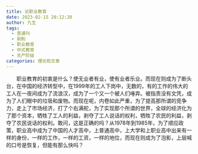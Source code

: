 ```yaml
---
title: 论职业教育
date: 2023-02-15 20:12:20
author: 九生
tags:
  - 普通刊
  - 剥削
  - 职业教育
  - 中式教育
  - 无产阶级
categories: 理论和文章
---
```


　　职业教育的初衷是什么？使无业者有业，使有业者乐业。而现在则成为了断头台，在中国的经济转型中，在1999年的工人下岗中，无数的，有的工作的伟大的工人在一夜间成为了流浪汉，成为了一个又一个被人们唾弃。被指责没有文凭，成为了人们眼中的垃圾和废物。而现在呢，内卷如此严重，为了提高那所谓的竞争力，走上了市场经济，打了个右满舵，为了实现那个所谓的世界，全球的经济化为了那个资本，牺牲了工人的利益，剥夺了工人说话的权利，牺牲了农民的利益，剥夺了农民说话的权利。敢问，这是正确的吗？从1978年到1985年，为了顺应政策，职业高中成为了中国的人才高中，上普通高中，上大学和上职业高中出来有一样的身份，一样的工作，一样的工资，一样的地位，而现在则成为了泡影，上层喊的口号是恢复，但能有那么快吗？